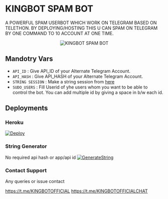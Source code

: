 # KINGBOT SPAM BOT 
A POWERFUL SPAM USERBOT WHICH WORK ON TELEGRAM BASED ON TELETHON. BY DEPLOYING/HOSTING THIS U CAN SPAM ON TELEGRAM BY ONE COMMAND TO 10 ACCOUNT AT ONE TIME.

<p align="center">
  <img src="https://telegra.ph/file/fc22cb568f8e82f574109.jpg" alt="KINGBOT SPAM BOT">
</p>


## Mandotry Vars 

   - `API_ID` :  Give API_ID of your Alternate Telegram Account.
   - `API_HASH` :  Give API_HASH of your Alternate Telegram Account.
   - `STRING SESSION` :  Make a string session from [here](https://replit.com/@Kartikpro/KINGBOT-STRING#main.py)
   - `SUDO_USERS` :  Fill Userid of yhe users whom you want to be able to control the bot. You can add multiple id by giving a space in b/w each id.


## Deployments

### Heroku

[![Deploy](https://www.herokucdn.com/deploy/button.svg)](https://heroku.com/deploy)

### String Generator
No required api hash or app/api id
[![GenerateString](https://img.shields.io/badge/repl.it-generateString-yellowgreen)](https://replit.com/@Kartikpro/KINGBOT-STRING#main.py)


### Contact Support
Any queries or issue contact 

https://t.me/KINGBOTOFFICIAL
https://t.me/KINGBOTOFFICIALCHAT
